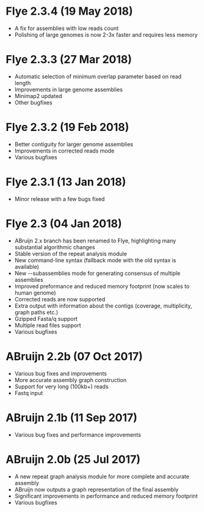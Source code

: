 Flye 2.3.4 (19 May 2018)
========================
* A fix for assemblies with low reads count
* Polishing of large genomes is now 2-3x faster and requires less memory

Flye 2.3.3 (27 Mar 2018)
========================
* Automatic selection of minimum overlap parameter based on read length
* Improvements in large genome assemblies
* Minimap2 updated
* Other bugfixes

Flye 2.3.2 (19 Feb 2018)
========================
* Better contiguity for larger genome assemblies
* Improvements in corrected reads mode
* Various bugfixes

Flye 2.3.1 (13 Jan 2018)
========================
* Minor release with a few bugs fixed

Flye 2.3 (04 Jan 2018)
======================

* ABruijn 2.x branch has been renamed to Flye, highlighting many substantial algorithmic changes
* Stable version of the repeat analysis module
* New command-line syntax (fallback mode with the old syntax is available)
* New --subassemblies mode for generating consensus of multiple assemblies
* Improved preformance and reduced memory footprint (now scales to human genome)
* Corrected reads are now supported
* Extra output with information about the contigs (coverage, multiplicity, graph paths etc.)
* Gzipped Fasta/q support
* Multiple read files support
* Various bugfixes

ABruijn 2.2b (07 Oct 2017)
==========================

* Various bug fixes and improvements
* More accurate assembly graph construction
* Support for very long (100kb+) reads
* Fastq input

ABruijn 2.1b (11 Sep 2017)
==========================

* Various bug fixes and performance improvements

ABruijn 2.0b (25 Jul 2017)
==========================

* A new repeat graph analysis module for more complete and accurate assembly
* ABruijn now outputs a graph representation of the final assembly
* Significant improvements in performance and reduced memory footprint
* Various bugfixes
